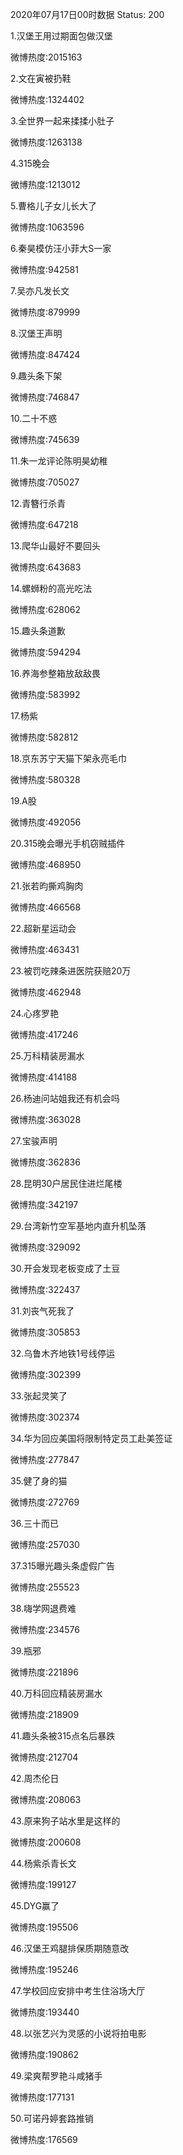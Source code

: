 2020年07月17日00时数据
Status: 200

1.汉堡王用过期面包做汉堡

微博热度:2015163

2.文在寅被扔鞋

微博热度:1324402

3.全世界一起来揉揉小肚子

微博热度:1263138

4.315晚会

微博热度:1213012

5.曹格儿子女儿长大了

微博热度:1063596

6.秦昊模仿汪小菲大S一家

微博热度:942581

7.吴亦凡发长文

微博热度:879999

8.汉堡王声明

微博热度:847424

9.趣头条下架

微博热度:746847

10.二十不惑

微博热度:745639

11.朱一龙评论陈明昊幼稚

微博热度:705027

12.青簪行杀青

微博热度:647218

13.爬华山最好不要回头

微博热度:643683

14.螺蛳粉的高光吃法

微博热度:628062

15.趣头条道歉

微博热度:594294

16.养海参整箱放敌敌畏

微博热度:583992

17.杨紫

微博热度:582812

18.京东苏宁天猫下架永亮毛巾

微博热度:580328

19.A股

微博热度:492056

20.315晚会曝光手机窃贼插件

微博热度:468950

21.张若昀撕鸡胸肉

微博热度:466568

22.超新星运动会

微博热度:463431

23.被罚吃辣条进医院获赔20万

微博热度:462948

24.心疼罗艳

微博热度:417246

25.万科精装房漏水

微博热度:414188

26.杨迪问站姐我还有机会吗

微博热度:363028

27.宝骏声明

微博热度:362836

28.昆明30户居民住进烂尾楼

微博热度:342197

29.台湾新竹空军基地内直升机坠落

微博热度:329092

30.开会发现老板变成了土豆

微博热度:322437

31.刘丧气死我了

微博热度:305853

32.乌鲁木齐地铁1号线停运

微博热度:302399

33.张起灵笑了

微博热度:302374

34.华为回应美国将限制特定员工赴美签证

微博热度:277847

35.健了身的猫

微博热度:272769

36.三十而已

微博热度:257030

37.315曝光趣头条虚假广告

微博热度:255523

38.嗨学网退费难

微博热度:234576

39.瓶邪

微博热度:221896

40.万科回应精装房漏水

微博热度:218909

41.趣头条被315点名后暴跌

微博热度:212704

42.周杰伦日

微博热度:208063

43.原来狗子站水里是这样的

微博热度:200608

44.杨紫杀青长文

微博热度:199127

45.DYG赢了

微博热度:195506

46.汉堡王鸡腿排保质期随意改

微博热度:195246

47.学校回应安排中考生住浴场大厅

微博热度:193440

48.以张艺兴为灵感的小说将拍电影

微博热度:190862

49.梁爽帮罗艳斗咸猪手

微博热度:177131

50.可诺丹婷套路推销

微博热度:176569

